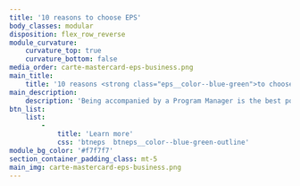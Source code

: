 ```yaml
---
title: '10 reasons to choose EPS'
body_classes: modular
disposition: flex_row_reverse
module_curvature:
    curvature_top: true
    curvature_bottom: false
media_order: carte-mastercard-eps-business.png
main_title:
    title: '10 reasons <strong class="eps__color--blue-green">to choose EPS</strong>'
main_description:
    description: 'Being accompanied by a Program Manager is the best possible choice when embarking on a payment program project. Some key criteria are essential.'
btn_list:
    list:
        -
            title: 'Learn more'
            css: 'btneps  btneps__color--blue-green-outline'
module_bg_color: '#f7f7f7'
section_container_padding_class: mt-5
main_img: carte-mastercard-eps-business.png
---
```


